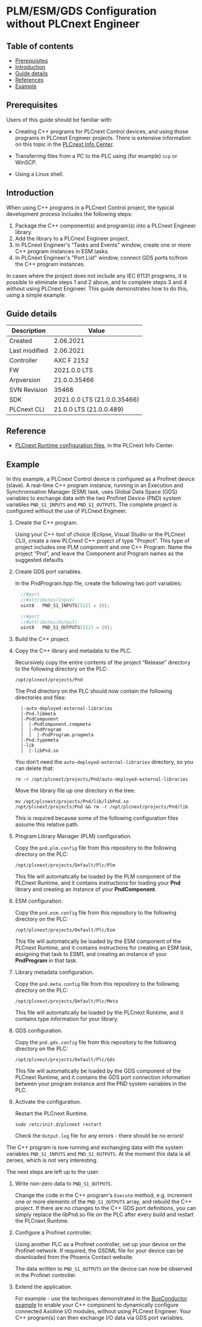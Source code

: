 # PLM/ESM/GDS Configuration without PLCnext Engineer

## Table of contents

<!-- TOC depthFrom:2 orderedList:true -->

- [Prerequisites](#prerequisites)
- [Introduction](#introduction)
- [Guide details](#guide-details)
- [References](#references)
- [Example](#example)

<!-- /TOC -->

## Prerequisites

Users of this guide should be familiar with:

- Creating C++ programs for PLCnext Control devices, and using those programs in PLCnext Engineer projects. There is extensive information on this topic in the [PLCnext Info Center](https://www.plcnext.help/te/Programming/Cpp/Cpp_programming/Cpp_programs_in_PLCnext.htm).

- Transferring files from a PC to the PLC using (for example) `scp` or WinSCP.

- Using a Linux shell.

## Introduction

When using C++ programs in a PLCnext Control project, the typical development process includes the following steps:

1. Package the C++ component(s) and program(s) into a PLCnext Engineer library.
1. Add the library to a PLCnext Engineer project.
1. In PLCnext Engineer's "Tasks and Events" window, create one or more C++ program instances in ESM tasks.
1. In PLCnext Engineer's "Port List" window, connect GDS ports to/from the C++ program instances.

In cases where the project does not include any IEC 61131 programs, it is possible to eliminate steps 1 and 2 above, and to complete steps 3 and 4 without using PLCnext Engineer. This guide demonstrates how to do this, using a simple example.

## Guide details

|Description | Value |
|------------ |-----------|
|Created | 2.06.2021 |
|Last modified| 2.06.2021 |
|Controller| AXC F 2152 |
|FW| 2021.0.0 LTS |
|Arpversion| 21.0.0.35466 |
|SVN Revision| 35466 |
|SDK| 2021.0.0 LTS (21.0.0.35466) |
|PLCnext CLI | 21.0.0 LTS (21.0.0.489) |

## Reference

- [PLCnext Runtime configuration files](https://www.plcnext.help/te/PLCnext_Runtime/Configuration_files.htm), in the PLCnext Info Center.

## Example

In this example, a PLCnext Control device is configured as a Profinet device (slave). A real-time C++ program instance, running in an Execution and Synchronisation Manager (ESM) task, uses Global Data Space (GDS) variables to exchange data with the two Profinet Device (PND) system variables `PND_S1_INPUTS` and `PND_S1_OUTPUTS`. The complete project is configured without the use of PLCnext Engineer.

1. Create the C++ program.

   Using your C++ tool of choice (Eclipse, Visual Studio or the PLCnext CLI), create a new PLCnext C++ project of type "Project". This type of project includes one PLM component and one C++ Program. Name the project “Pnd”, and leave the Component and Program names as the suggested defaults.

1. Create GDS port variables.

   In the PndProgram.hpp file, create the following two port variables:

   ```cpp
     //#port
     //#attributes(Input)
     uint8   PND_S1_INPUTS[512] = {0};

     //#port
     //#attributes(Output)
     uint8   PND_S1_OUTPUTS[512] = {0};
   ```

1. Build the C++ project.

1. Copy the C++ library and metadata to the PLC.

   Recursively copy the entire contents of the project “Release” directory to the following directory on the PLC:

   ```text
   /opt/plcnext/projects/Pnd
   ```

   The Pnd directory on the PLC should now contain the following directories and files:

   ```text
     |-auto-deployed-external-libraries
     |-Pnd.libmeta
     |-PndComponent
     |  |-PndComponent.compmeta
     |  |-PndProgram
     |  |  |-PndProgram.progmeta
     |-Pnd.typemeta
     |-lib
     |  |-libPnd.so
   ```

   You don’t need the `auto-deployed-external-libraries` directory, so you can delete that:

   ```text
   rm -r /opt/plcnext/projects/Pnd/auto-deployed-external-libraries
   ```

   Move the library file up one directory in the tree:

   ```text
   mv /opt/plcnext/projects/Pnd/lib/libPnd.so /opt/plcnext/projects/Pnd && rm -r /opt/plcnext/projects/Pnd/lib
   ```

   This is required because some of the following configuration files assume this relative path.

1. Program Library Manager (PLM) configuration.

   Copy the `pnd.plm.config` file from this repository to the following directory on the PLC:

   ```text
   /opt/plcnext/projects/Default/Plc/Plm
   ```

   This file will automatically be loaded by the PLM component of the PLCnext Runtime, and it contains instructions for loading your **Pnd** library and creating an instance of your **PndComponent**.

1. ESM configuration.

   Copy the `pnd.esm.config` file from this repository to the following directory on the PLC:

   ```text
   /opt/plcnext/projects/Default/Plc/Esm
   ```

   This file will automatically be loaded by the ESM component of the PLCnext Runtime, and it contains instructions for creating an ESM task, assigning that task to ESM1, and creating an instance of your **PndProgram** in that task.

1. Library metadata configuration.

   Copy the `pnd.meta.config` file from this repository to the following directory on the PLC:

   ```text
   /opt/plcnext/projects/Default/Plc/Meta
   ```

   This file will automatically be loaded by the PLCnext Runtime, and it contains type information for your library.

1. GDS configuration.

   Copy the `pnd.gds.config` file from this repository to the following directory on the PLC:

   ```text
   /opt/plcnext/projects/Default/Plc/Gds
   ```

   This file will automatically be loaded by the GDS component of the PLCnext Runtime, and it contains the GDS port connection information between your program instance and the PND system variables in the PLC.

1. Activate the configuration.

   Restart the PLCnext Runtime.

   ```text
   sudo /etc/init.d/plcnext restart
   ```

   Check the `Output.log` file for any errors - there should be no errors!

The C++ program is now running and exchanging data with the system variables `PND_S1_INPUTS` and `PND_S1_OUTPUTS`. At the moment this data is all zeroes, which is not very interesting.

The next steps are left up to the user:

1. Write non-zero data to `PND_S1_OUTPUTS`.

   Change the code in the C++ program's `Execute` method, e.g. increment one or more elements of the `PND_S1_OUTPUTS` array, and rebuild the C++ project. If there are no changes to the C++ GDS port definitions, you can simply replace the libPnd.so file on the PLC after every build and restart the PLCnext Runtime.

1. Configure a Profinet controller.

   Using another PLC as a Profinet controller, set up your device on the Profinet network. If required, the GSDML file for your device can be downloaded from the Phoenix Contact website.

   The data written to `PND_S1_OUTPUTS` on the device can now be observed in the Profinet controller.

1. Extend the application.

   For example - use the techniques demonstrated in the [BusConductor example](https://github.com/PLCnext/BusConductor) to enable your C++ component to dynamically configure connected Axioline I/O modules, without using PLCnext Engineer. Your C++ program(s) can then exchange I/O data via GDS port variables.
